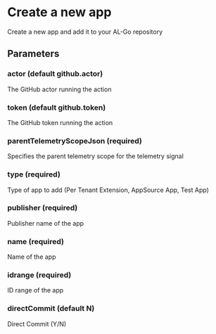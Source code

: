 # Create a new app
Create a new app and add it to your AL-Go repository
## Parameters
### actor (default github.actor)
The GitHub actor running the action
### token (default github.token)
The GitHub token running the action

### parentTelemetryScopeJson (required)
Specifies the parent telemetry scope for the telemetry signal
### type (required)
Type of app to add (Per Tenant Extension, AppSource App, Test App)
### publisher (required)
Publisher name of the app
### name (required)
Name of the app
### idrange (required)
ID range of the app
### directCommit (default N)
Direct Commit (Y/N)
